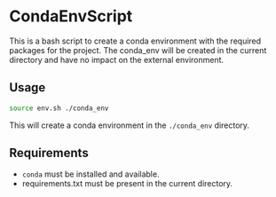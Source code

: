 # CondaEnvScript
This is a bash script to create a conda environment with the required packages for the project.
The conda_env will be created in the current directory and have no impact on the external environment.
## Usage
```bash
source env.sh ./conda_env
```
This will create a conda environment in the `./conda_env` directory.
## Requirements
- `conda` must be installed and available.
- requirements.txt must be present in the current directory.